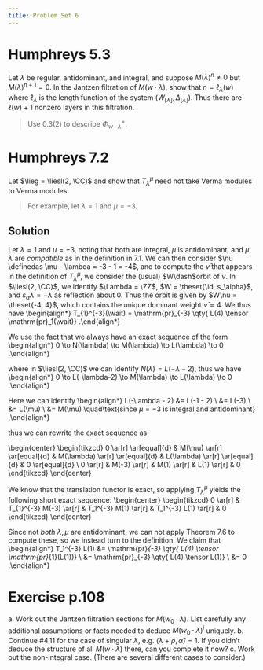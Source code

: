 ```yaml
---
title: Problem Set 6
---
```


# Humphreys 5.3

Let $\lambda$ be regular, antidominant, and integral, and suppose $M(\lambda)^n \neq 0$ but $M(\lambda)^{n+1} = 0$.
In the Jantzen filtration of $M(w\cdot \lambda)$, show that $n = \ell_\lambda(w)$ where $\ell_\lambda$ is the length function of the system $(W_{[\lambda]}, \Delta_{[\lambda]})$.
Thus there are $\ell(w) + 1$ nonzero layers in this filtration.

> Use 0.3(2) to describe $\Phi^+_{w\cdot \lambda}$.

# Humphreys 7.2

Let $\lieg = \liesl(2, \CC)$ and show that $T_{\lambda}^\mu$ need not take Verma modules to Verma modules.

> For example, let $\lambda = 1$ and $\mu = -3$.

## Solution

Let $\lambda = 1$ and $\mu = -3$, noting that both are integral, $\mu$ is antidominant, and $\mu, \lambda$ are *compatible* as in the definition in 7.1.
We can then consider $\nu \definedas \mu - \lambda = -3 - 1 = -4$, and to compute the $\bar \nu$ that appears in the definition of $T_\lambda^\mu$, we consider the (usual) $W\dash$orbit of $\nu$.
In $\liesl(2, \CC)$, we identify $\Lambda = \ZZ$, $W = \theset{\id, s_\alpha}$, and $s_\alpha \lambda = -\lambda$ as reflection about $0$.
Thus the orbit is given by $W\nu = \theset{-4, 4}$, which contains the unique dominant weight $\bar \nu = 4$.
We thus have
\begin{align*}
T_{1}^{-3}(\wait) = \mathrm{pr}_{-3} \qty{ L(4) \tensor \mathrm{pr}_1(\wait)}
.\end{align*}

We use the fact that we always have an exact sequence of the form
\begin{align*}
0 \to N(\lambda) \to M(\lambda) \to L(\lambda) \to 0
.\end{align*}

where in $\liesl(2, \CC)$ we can identify $N(\lambda) = L(-\lambda - 2)$, thus we have
\begin{align*}
0 \to L(-\lambda-2) \to M(\lambda) \to L(\lambda) \to 0
.\end{align*}

Here we can identify 
\begin{align*}
L(-\lambda - 2) 
&= L(-1 - 2) \\
&= L(-3) \\
&= L(\mu) \\
&= M(\mu) \quad\text{since $\mu = -3$ is integral and antidominant}
,\end{align*}

thus we can rewrite the exact sequence as

\begin{center}
\begin{tikzcd}
0 \ar[r] \ar[equal]{d} & M(\mu) \ar[r] \ar[equal]{d} & M(\lambda) \ar[r] \ar[equal]{d} & L(\lambda) \ar[r] \ar[equal]{d} & 0 \ar[equal]{d} \\
0 \ar[r] & M(-3) \ar[r] & M(1) \ar[r] & L(1) \ar[r] & 0
\end{tikzcd}
\end{center}

We know that the translation functor is exact, so applying $T_\lambda^\mu$ yields the following short exact sequence:
\begin{center}
\begin{tikzcd}
0 \ar[r] & T_{1}^{-3} M(-3) \ar[r] & T_1^{-3} M(1) \ar[r] & T_1^{-3} L(1) \ar[r] & 0
\end{tikzcd}
\end{center}

Since not *both* $\lambda, \mu$ are antidominant, we can not apply Theorem 7.6 to compute these, so we instead turn to the definition.
We claim that
\begin{align*}
T_1^{-3} L(1) 
&= \mathrm{pr}_{-3} \qty{ L(4) \tensor \mathrm{pr}_{1}(L(1))} \\
&= \mathrm{pr}_{-3} \qty{ L(4) \tensor L(1)} \\
&= 0
.\end{align*}

# Exercise p.108

a. Work out the Jantzen filtration sections for $M(w_0 \cdot \lambda)$.
  List carefully any additional assumptions or facts needed to deduce $M(w_0\cdot \lambda)^i$ uniquely.
b. Continue \#4.11 for the case of singular $\lambda$, e.g.  $(\lambda + \rho, \hat \alpha) = 1$.
  If you didn't deduce the structure of all $M(w\cdot \lambda)$ there, can you complete it now?
c. Work out the non-integral case. (There are several different cases to consider.)

